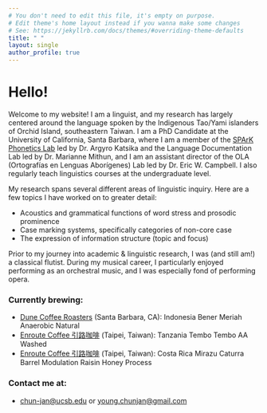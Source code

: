 ```yaml
---
# You don't need to edit this file, it's empty on purpose.
# Edit theme's home layout instead if you wanna make some changes
# See: https://jekyllrb.com/docs/themes/#overriding-theme-defaults
title: " "
layout: single
author_profile: true
---
```


# Hello!

Welcome to my website! I am a linguist, and my research has largely centered around the language spoken by the Indigenous Tao/Yami islanders of Orchid Island, southeastern Taiwan. I am a PhD Candidate at the University of California, Santa Barbara, where I am a member of the [SPArK Phonetics Lab](https://www.ucsb-spark.com/) led by Dr. Argyro Katsika and the Language Documentation Lab led by Dr. Marianne Mithun, and I am an assistant director of the OLA (Ortografías en Lenguas Aborígenes) Lab led by Dr. Eric W. Campbell. I also regularly teach linguistics courses at the undergraduate level.

My research spans several different areas of linguistic inquiry. Here are a few topics I have worked on to greater detail:
- Acoustics and grammatical functions of word stress and prosodic prominence
- Case marking systems, specifically categories of non-core case
- The expression of information structure (topic and focus)

Prior to my journey into academic & linguistic research, I was (and still am!) a classical flutist. During my musical career, I particularly enjoyed performing as an orchestral music, and I was especially fond of performing opera.

### Currently brewing:
- [Dune Coffee Roasters](https://www.dunecoffee.com/) (Santa Barbara, CA): Indonesia Bener Meriah Anaerobic Natural
- [Enroute Coffee 引路咖啡](https://www.enroutecoffee.tw/) (Taipei, Taiwan): Tanzania Tembo Tembo AA Washed
- [Enroute Coffee 引路咖啡](https://www.enroutecoffee.tw/) (Taipei, Taiwan): Costa Rica Mirazu Caturra Barrel Modulation Raisin Honey Process

### Contact me at:
- <chun-jan@ucsb.edu> or <young.chunjan@gmail.com>

